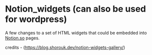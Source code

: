 # Notion_widgets (can also be used for wordpress)
A few changes to a set of HTML widgets that could be embedded into [Notion.so](https://www.notion.so/) pages.

credits - (https://blog.shorouk.dev/notion-widgets-gallery/)
